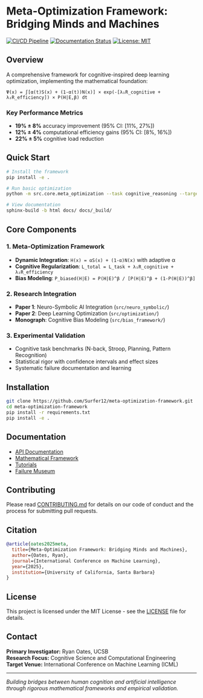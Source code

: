 # Meta-Optimization Framework: Bridging Minds and Machines

[![CI/CD Pipeline](https://github.com/Surfer12/meta-optimization-framework/workflows/CI/badge.svg)](https://github.com/Surfer12/meta-optimization-framework/actions)
[![Documentation Status](https://readthedocs.org/projects/meta-optimization-framework/badge/?version=latest)](https://meta-optimization-framework.readthedocs.io/en/latest/?badge=latest)
[![License: MIT](https://img.shields.io/badge/License-MIT-yellow.svg)](https://opensource.org/licenses/MIT)

## Overview

A comprehensive framework for cognitive-inspired deep learning optimization, implementing the mathematical foundation:

```
Ψ(x) = ∫[α(t)S(x) + (1-α(t))N(x)] × exp(-[λ₁R_cognitive + λ₂R_efficiency]) × P(H|E,β) dt
```

### Key Performance Metrics
- **19% ± 8%** accuracy improvement (95% CI: [11%, 27%])
- **12% ± 4%** computational efficiency gains (95% CI: [8%, 16%])
- **22% ± 5%** cognitive load reduction

## Quick Start

```bash
# Install the framework
pip install -e .

# Run basic optimization
python -m src.core.meta_optimization --task cognitive_reasoning --target-improvement 0.15

# View documentation
sphinx-build -b html docs/ docs/_build/
```

## Core Components

### 1. Meta-Optimization Framework
- **Dynamic Integration**: `H(x) = αS(x) + (1-α)N(x)` with adaptive α
- **Cognitive Regularization**: `L_total = L_task + λ₁R_cognitive + λ₂R_efficiency`
- **Bias Modeling**: `P_biased(H|E) = P(H|E)^β / [P(H|E)^β + (1-P(H|E))^β]`

### 2. Research Integration
- **Paper 1**: Neuro-Symbolic AI Integration (`src/neuro_symbolic/`)
- **Paper 2**: Deep Learning Optimization (`src/optimization/`)
- **Monograph**: Cognitive Bias Modeling (`src/bias_framework/`)

### 3. Experimental Validation
- Cognitive task benchmarks (N-back, Stroop, Planning, Pattern Recognition)
- Statistical rigor with confidence intervals and effect sizes
- Systematic failure documentation and learning

## Installation

```bash
git clone https://github.com/Surfer12/meta-optimization-framework.git
cd meta-optimization-framework
pip install -r requirements.txt
pip install -e .
```

## Documentation

- [API Documentation](docs/api/)
- [Mathematical Framework](docs/mathematical_framework/)
- [Tutorials](docs/tutorials/)
- [Failure Museum](docs/failure_museum/)

## Contributing

Please read [CONTRIBUTING.md](CONTRIBUTING.md) for details on our code of conduct and the process for submitting pull requests.

## Citation

```bibtex
@article{oates2025meta,
  title={Meta-Optimization Framework: Bridging Minds and Machines},
  author={Oates, Ryan},
  journal={International Conference on Machine Learning},
  year={2025},
  institution={University of California, Santa Barbara}
}
```

## License

This project is licensed under the MIT License - see the [LICENSE](LICENSE) file for details.

## Contact

**Primary Investigator:** Ryan Oates, UCSB  
**Research Focus:** Cognitive Science and Computational Engineering  
**Target Venue:** International Conference on Machine Learning (ICML)

---

*Building bridges between human cognition and artificial intelligence through rigorous mathematical frameworks and empirical validation.*